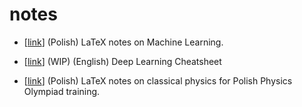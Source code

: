 # notes

* [[link](https://barhanc.github.io/notes/ml/main.pdf)] (Polish) LaTeX notes on
  Machine Learning.

* [[link](https://barhanc.github.io/notes/dl/main.pdf)] (WIP) (English) Deep Learning Cheatsheet

* [[link](https://barhanc.github.io/notes/physx/main.pdf)] (Polish) LaTeX notes on
  classical physics for Polish Physics Olympiad training.
